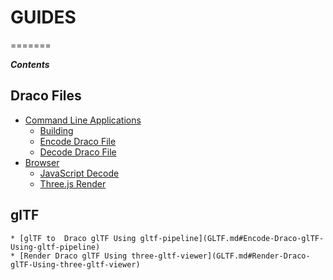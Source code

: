 # GUIDES
=======

_**Contents**_

## Draco Files
 * [Command Line Applications](COMMAND_LINE_APPLICATIONS.md)
    * [Building](COMMAND_LINE_APPLICATIONS.md#Building)
    * [Encode Draco File](COMMAND_LINE_APPLICATIONS.md#Encode-Draco-File)
    * [Decode Draco File](COMMAND_LINE_APPLICATIONS.md#Decode-Draco-File)
  * [Browser](BROWSER.md)
    * [JavaScript Decode](BROWSER.md#JavaScript-Decode-Draco-File)
    * [Three.js Render](../../javascript/example/README.md)

## glTF
    * [glTF to  Draco glTF Using gltf-pipeline](GLTF.md#Encode-Draco-glTF-Using-gltf-pipeline)
    * [Render Draco glTF Using three-gltf-viewer](GLTF.md#Render-Draco-glTF-Using-three-gltf-viewer)

